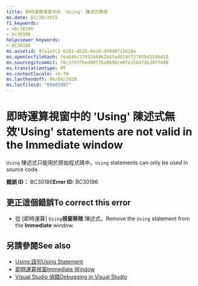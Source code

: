 ```yaml
---
title: 即時運算視窗中的 'Using' 陳述式無效
ms.date: 07/20/2015
f1_keywords:
- vbc30186
- bc30186
helpviewer_keywords:
- BC30186
ms.assetid: 97a1a7c2-6183-452b-9ac6-d59d8721b29a
ms.openlocfilehash: fea646c37932844b2b8fad019ff2705bd159b418
ms.sourcegitcommit: f8c270376ed905f6a8896ce0fe25b4f4b38ff498
ms.translationtype: MT
ms.contentlocale: zh-TW
ms.lasthandoff: 06/04/2020
ms.locfileid: "84403897"
---
```

# <a name="using-statements-are-not-valid-in-the-immediate-window"></a><span data-ttu-id="166dd-102">即時運算視窗中的 'Using' 陳述式無效</span><span class="sxs-lookup"><span data-stu-id="166dd-102">'Using' statements are not valid in the Immediate window</span></span>
<span data-ttu-id="166dd-103">`Using` 陳述式只能用於原始程式碼中。</span><span class="sxs-lookup"><span data-stu-id="166dd-103">`Using` statements can only be used in source code.</span></span>  
  
 <span data-ttu-id="166dd-104">**錯誤 ID：** BC30186</span><span class="sxs-lookup"><span data-stu-id="166dd-104">**Error ID:** BC30186</span></span>  
  
## <a name="to-correct-this-error"></a><span data-ttu-id="166dd-105">更正這個錯誤</span><span class="sxs-lookup"><span data-stu-id="166dd-105">To correct this error</span></span>  
  
- <span data-ttu-id="166dd-106">從 [即時運算] `Using`**視窗移除** 陳述式。</span><span class="sxs-lookup"><span data-stu-id="166dd-106">Remove the `Using` statement from the **Immediate** window.</span></span>  
  
## <a name="see-also"></a><span data-ttu-id="166dd-107">另請參閱</span><span class="sxs-lookup"><span data-stu-id="166dd-107">See also</span></span>

- [<span data-ttu-id="166dd-108">Using 語句</span><span class="sxs-lookup"><span data-stu-id="166dd-108">Using Statement</span></span>](../language-reference/statements/using-statement.md)
- [<span data-ttu-id="166dd-109">即時運算視窗</span><span class="sxs-lookup"><span data-stu-id="166dd-109">Immediate Window</span></span>](/visualstudio/ide/reference/immediate-window)
- [<span data-ttu-id="166dd-110">Visual Studio 偵錯</span><span class="sxs-lookup"><span data-stu-id="166dd-110">Debugging in Visual Studio</span></span>](/visualstudio/debugger/debugger-feature-tour)
